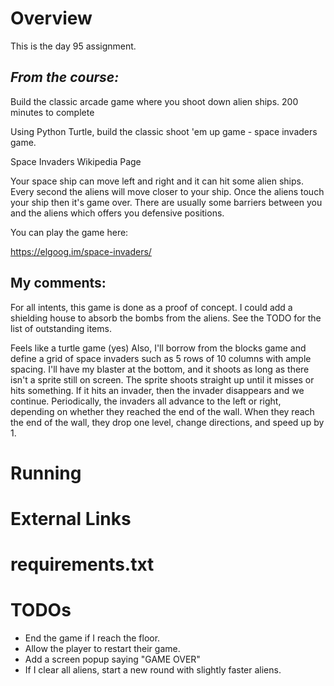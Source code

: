 # Overview

This is the day 95 assignment.

## _From the course:_
Build the classic arcade game where you shoot down alien ships.
200 minutes to complete

Using Python Turtle, build the classic shoot 'em up game - space invaders game.

Space Invaders Wikipedia Page

Your space ship can move left and right and it can hit some alien ships. Every second the aliens will move closer to your ship. Once the aliens touch your ship then it's game over. There are usually some barriers between you and the aliens which offers you defensive positions.

You can play the game here:

https://elgoog.im/space-invaders/


## My comments:


For all intents, this game is done as a proof of concept.  I could add a shielding house to absorb the bombs from the aliens.  See the TODO for the list of outstanding items.

Feels like a turtle game (yes)
Also, I'll borrow from the blocks game and define a grid of space invaders such as 5 rows of 10 columns with ample spacing.
I'll have my blaster at the bottom, and it shoots as long as there isn't a sprite still on screen.
The sprite shoots straight up until it misses or hits something.
If it hits an invader, then the invader disappears and we continue.
Periodically, the invaders all advance to the left or right, depending on whether they reached the end of the wall.
When they reach the end of the wall, they drop one level, change directions, and speed up by 1.


# Running



# External Links


# requirements.txt


# TODOs

- End the game if I reach the floor.
- Allow the player to restart their game.
- Add a screen popup saying "GAME OVER"
- If I clear all aliens, start a new round with slightly faster aliens.